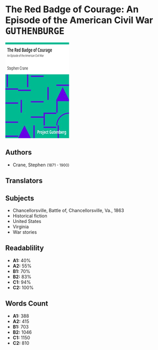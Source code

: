 # The Red Badge of Courage: An Episode of the American Civil War <kbd>GUTHENBURGE</kbd>

![](./cover.medium.jpg "")

## Authors


 - Crane, Stephen <small>(1871 - 1900)</small>

## Translators



## Subjects


 - Chancellorsville, Battle of, Chancellorsville, Va., 1863
 - Historical fiction
 - United States
 - Virginia
 - War stories

## Readablility


 - **A1:** 40%
 - **A2:** 55%
 - **B1:** 70%
 - **B2:** 83%
 - **C1:** 94%
 - **C2:** 100%

## Words Count


 - **A1:** 388
 - **A2:** 415
 - **B1:** 703
 - **B2:** 1046
 - **C1:** 1150
 - **C2:** 810
